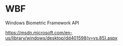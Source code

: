 # WBF
Windows Biometric Framework API 

https://msdn.microsoft.com/en-us/library/windows/desktop/dd401598(v=vs.85).aspx
